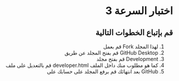 <div dir="rtl">

# اختبار السرعة 3 

## قم بإتباع الخطوات التالية

1. لهذا المجلد Fork قم بعمل
2. GitHub Desktop قم بفتح المجلد عن طريق
3. Development قم بفتح مجلد
4. كما هو مطلوب منك داخل الملف developer.html قم بالتعديل على ملف
5. GitHub بعد انتهائك قم برفع المجلد على حسابك على

</div>
